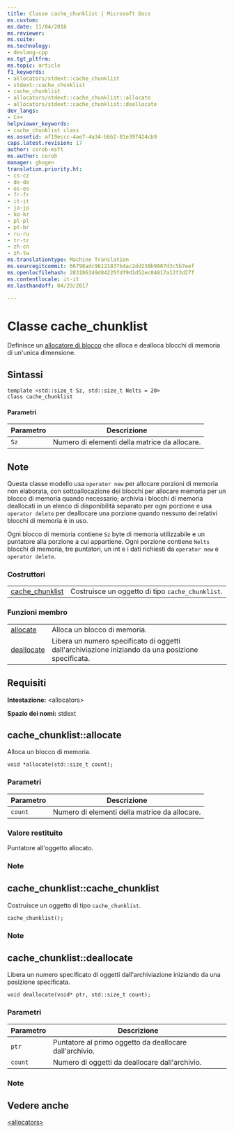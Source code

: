 ```yaml
---
title: Classe cache_chunklist | Microsoft Docs
ms.custom: 
ms.date: 11/04/2016
ms.reviewer: 
ms.suite: 
ms.technology:
- devlang-cpp
ms.tgt_pltfrm: 
ms.topic: article
f1_keywords:
- allocators/stdext::cache_chunklist
- stdext::cache_chunklist
- cache_chunklist
- allocators/stdext::cache_chunklist::allocate
- allocators/stdext::cache_chunklist::deallocate
dev_langs:
- C++
helpviewer_keywords:
- cache_chunklist class
ms.assetid: af19eccc-4ae7-4a34-bbb2-81e397424cb9
caps.latest.revision: 17
author: corob-msft
ms.author: corob
manager: ghogen
translation.priority.ht:
- cs-cz
- de-de
- es-es
- fr-fr
- it-it
- ja-jp
- ko-kr
- pl-pl
- pt-br
- ru-ru
- tr-tr
- zh-cn
- zh-tw
ms.translationtype: Machine Translation
ms.sourcegitcommit: 66798adc96121837b4ac2dd238b9887d3c5b7eef
ms.openlocfilehash: 283186349d84225fdf9d1d52ec04817a12f3d27f
ms.contentlocale: it-it
ms.lasthandoff: 04/29/2017

---
```

# <a name="cachechunklist-class"></a>Classe cache_chunklist
Definisce un [allocatore di blocco](../standard-library/allocators-header.md) che alloca e dealloca blocchi di memoria di un'unica dimensione.  
  
## <a name="syntax"></a>Sintassi  
  
```
template <std::size_t Sz, std::size_t Nelts = 20>  
class cache_chunklist
```  
  
#### <a name="parameters"></a>Parametri  
  
|Parametro|Descrizione|  
|---------------|-----------------|  
|`Sz`|Numero di elementi della matrice da allocare.|  
  
## <a name="remarks"></a>Note  
 Questa classe modello usa `operator new` per allocare porzioni di memoria non elaborata, con sottoallocazione dei blocchi per allocare memoria per un blocco di memoria quando necessario; archivia i blocchi di memoria deallocati in un elenco di disponibilità separato per ogni porzione e usa `operator delete` per deallocare una porzione quando nessuno dei relativi blocchi di memoria è in uso.  
  
 Ogni blocco di memoria contiene `Sz` byte di memoria utilizzabile e un puntatore alla porzione a cui appartiene. Ogni porzione contiene `Nelts` blocchi di memoria, tre puntatori, un int e i dati richiesti da `operator new` e `operator delete`.  
  
### <a name="constructors"></a>Costruttori  
  
|||  
|-|-|  
|[cache_chunklist](#cache_chunklist)|Costruisce un oggetto di tipo `cache_chunklist`.|  
  
### <a name="member-functions"></a>Funzioni membro  
  
|||  
|-|-|  
|[allocate](#allocate)|Alloca un blocco di memoria.|  
|[deallocate](#deallocate)|Libera un numero specificato di oggetti dall'archiviazione iniziando da una posizione specificata.|  
  
## <a name="requirements"></a>Requisiti  
 **Intestazione:** \<allocators>  
  
 **Spazio dei nomi:** stdext  
  
##  <a name="allocate"></a>  cache_chunklist::allocate  
 Alloca un blocco di memoria.  
  
```
void *allocate(std::size_t count);
```  
  
### <a name="parameters"></a>Parametri  
  
|Parametro|Descrizione|  
|---------------|-----------------|  
|`count`|Numero di elementi della matrice da allocare.|  
  
### <a name="return-value"></a>Valore restituito  
 Puntatore all'oggetto allocato.  
  
### <a name="remarks"></a>Note  
  
##  <a name="cache_chunklist"></a>  cache_chunklist::cache_chunklist  
 Costruisce un oggetto di tipo `cache_chunklist`.  
  
```
cache_chunklist();
```  
  
### <a name="remarks"></a>Note  
  
##  <a name="deallocate"></a>  cache_chunklist::deallocate  
 Libera un numero specificato di oggetti dall'archiviazione iniziando da una posizione specificata.  
  
```
void deallocate(void* ptr, std::size_t count);
```  
  
### <a name="parameters"></a>Parametri  
  
|Parametro|Descrizione|  
|---------------|-----------------|  
|`ptr`|Puntatore al primo oggetto da deallocare dall'archivio.|  
|`count`|Numero di oggetti da deallocare dall'archivio.|  
  
### <a name="remarks"></a>Note  
  
## <a name="see-also"></a>Vedere anche  
 [\<allocators>](../standard-library/allocators-header.md)




